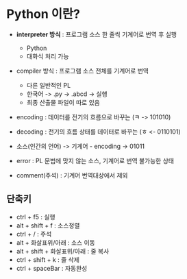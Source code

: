 # Python 이란?
- **interpreter 방식** : 프로그램 소스 한 줄씩 기계어로 번역 후 실행
    - Python
    - 대화식 처리 가능
- compiler 방식 : 프로그램 소스 전체를 기계어로 번역
    - 다른 일반적인 PL
    - 한국어 -> .py -> .abcd -> 실행 
    - 최종 산출물 파일이 따로 있음  

- encoding : 데이터를 전기의 흐름으로 바꾸는 (ㅋ -> 101010)
- decoding : 전기의 흐름 상태를 데이터로 바꾸는 (ㅎ <- 0110101)
- 소스(인간의 언어) -> 기계어 - encoding -> 01011
- error : PL 문법에 맞지 않는 소스, 기계어로 번역 불가능한 상태
- comment(주석) : 기계어 번역대상에서 제외  

## 단축키
- ctrl + f5 : 실행
- alt + shift + f : 소스정렬
- ctrl + / : 주석
- alt + 화살표위/아래 : 소스 이동
- alt + shift + 화살표위/아래 : 줄 복사
- ctrl + shift + k : 줄 삭제
- ctrl + spaceBar : 자동완성